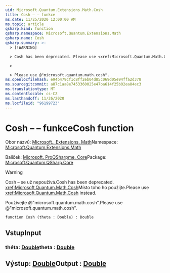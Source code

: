 ```yaml
---
uid: Microsoft.Quantum.Extensions.Math.Cosh
title: Cosh – – funkce
ms.date: 11/25/2020 12:00:00 AM
ms.topic: article
qsharp.kind: function
qsharp.namespace: Microsoft.Quantum.Extensions.Math
qsharp.name: Cosh
qsharp.summary: >-
  > [!WARNING]

  > Cosh has been deprecated. Please use <xref:Microsoft.Quantum.Math.Cosh> instead.

  >

  > Please use @"microsoft.quantum.math.cosh".
ms.openlocfilehash: e94b479cf1c8ff2eb04d85c069d05e94ffa2d378
ms.sourcegitcommit: a87c1aa8e7453360025e47ba614f25b02ea84ec3
ms.translationtype: MT
ms.contentlocale: cs-CZ
ms.lasthandoff: 11/26/2020
ms.locfileid: "96199723"
---
```

# <a name="cosh-function"></a><span data-ttu-id="462e0-102">Cosh – – funkce</span><span class="sxs-lookup"><span data-stu-id="462e0-102">Cosh function</span></span>

<span data-ttu-id="462e0-103">Obor názvů: [Microsoft.. Extensions. Math](xref:Microsoft.Quantum.Extensions.Math)</span><span class="sxs-lookup"><span data-stu-id="462e0-103">Namespace: [Microsoft.Quantum.Extensions.Math](xref:Microsoft.Quantum.Extensions.Math)</span></span>

<span data-ttu-id="462e0-104">Balíček: [Microsoft. ProQSharpme. Core](https://nuget.org/packages/Microsoft.Quantum.QSharp.Core)</span><span class="sxs-lookup"><span data-stu-id="462e0-104">Package: [Microsoft.Quantum.QSharp.Core](https://nuget.org/packages/Microsoft.Quantum.QSharp.Core)</span></span>


> [!WARNING]
> <span data-ttu-id="462e0-105">Cosh – se už nepoužívá.</span><span class="sxs-lookup"><span data-stu-id="462e0-105">Cosh has been deprecated.</span></span> <span data-ttu-id="462e0-106"><xref:Microsoft.Quantum.Math.Cosh>Místo toho ho použijte.</span><span class="sxs-lookup"><span data-stu-id="462e0-106">Please use <xref:Microsoft.Quantum.Math.Cosh> instead.</span></span>
>
> <span data-ttu-id="462e0-107">Používejte @"microsoft.quantum.math.cosh".</span><span class="sxs-lookup"><span data-stu-id="462e0-107">Please use @"microsoft.quantum.math.cosh".</span></span>



```qsharp
function Cosh (theta : Double) : Double
```


## <a name="input"></a><span data-ttu-id="462e0-108">Vstup</span><span class="sxs-lookup"><span data-stu-id="462e0-108">Input</span></span>

### <a name="theta--double"></a><span data-ttu-id="462e0-109">théta: [Double](xref:microsoft.quantum.lang-ref.double)</span><span class="sxs-lookup"><span data-stu-id="462e0-109">theta : [Double](xref:microsoft.quantum.lang-ref.double)</span></span>





## <a name="output--double"></a><span data-ttu-id="462e0-110">Výstup: [Double](xref:microsoft.quantum.lang-ref.double)</span><span class="sxs-lookup"><span data-stu-id="462e0-110">Output : [Double](xref:microsoft.quantum.lang-ref.double)</span></span>

